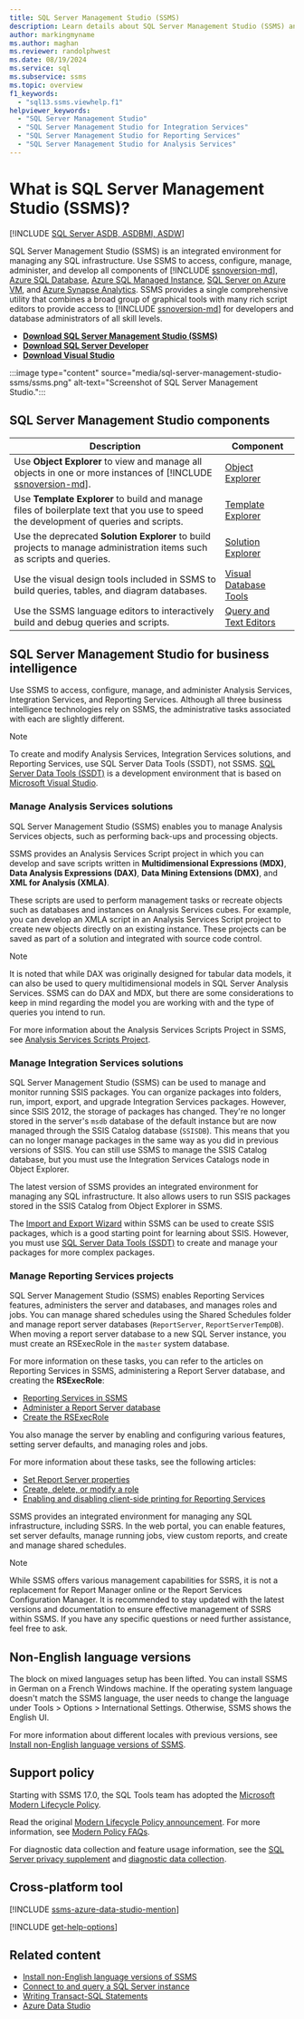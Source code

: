 ```yaml
---
title: SQL Server Management Studio (SSMS)
description: Learn details about SQL Server Management Studio (SSMS) and what SSMS can do, including how to manage Analysis Services Solutions.
author: markingmyname
ms.author: maghan
ms.reviewer: randolphwest
ms.date: 08/19/2024
ms.service: sql
ms.subservice: ssms
ms.topic: overview
f1_keywords:
  - "sql13.ssms.viewhelp.f1"
helpviewer_keywords:
  - "SQL Server Management Studio"
  - "SQL Server Management Studio for Integration Services"
  - "SQL Server Management Studio for Reporting Services"
  - "SQL Server Management Studio for Analysis Services"
---
```


# What is SQL Server Management Studio (SSMS)?

[!INCLUDE [SQL Server ASDB, ASDBMI, ASDW](../includes/applies-to-version/sql-asdb-asdbmi-asa.md)]

SQL Server Management Studio (SSMS) is an integrated environment for managing any SQL infrastructure. Use SSMS to access, configure, manage, administer, and develop all components of [!INCLUDE [ssnoversion-md](../includes/ssnoversion-md.md)], [Azure SQL Database](/azure/azure-sql/database/sql-database-paas-overview), [Azure SQL Managed Instance](/azure/azure-sql/managed-instance/sql-managed-instance-paas-overview), [SQL Server on Azure VM](/azure/azure-sql/virtual-machines/windows/sql-server-on-azure-vm-iaas-what-is-overview), and [Azure Synapse Analytics](/azure/synapse-analytics/sql-data-warehouse/sql-data-warehouse-overview-what-is/). SSMS provides a single comprehensive utility that combines a broad group of graphical tools with many rich script editors to provide access to [!INCLUDE [ssnoversion-md](../includes/ssnoversion-md.md)] for developers and database administrators of all skill levels.

- [**Download SQL Server Management Studio (SSMS)**](download-sql-server-management-studio-ssms.md)
- [**Download SQL Server Developer**](https://my.visualstudio.com/Downloads?q=SQL%20Server%20Developer)
- [**Download Visual Studio**](https://www.visualstudio.com/downloads/)

:::image type="content" source="media/sql-server-management-studio-ssms/ssms.png" alt-text="Screenshot of SQL Server Management Studio.":::

## SQL Server Management Studio components

| Description | Component |
| --- | --- |
| Use **Object Explorer** to view and manage all objects in one or more instances of [!INCLUDE [ssnoversion-md](../includes/ssnoversion-md.md)]. | [Object Explorer](../ssms/object/object-explorer.md) |
| Use **Template Explorer** to build and manage files of boilerplate text that you use to speed the development of queries and scripts. | [Template Explorer](../ssms/template/template-explorer.md) |
| Use the deprecated **Solution Explorer** to build projects to manage administration items such as scripts and queries. | [Solution Explorer](../ssms/solution/solution-explorer.md) |
| Use the visual design tools included in SSMS to build queries, tables, and diagram databases. | [Visual Database Tools](../ssms/visual-db-tools/visual-database-tools.md) |
| Use the SSMS language editors to interactively build and debug queries and scripts. | [Query and Text Editors](./f1-help/database-engine-query-editor-sql-server-management-studio.md) |

## SQL Server Management Studio for business intelligence

Use SSMS to access, configure, manage, and administer Analysis Services, Integration Services, and Reporting Services. Although all three business intelligence technologies rely on SSMS, the administrative tasks associated with each are slightly different.

> [!NOTE]  
> To create and modify Analysis Services, Integration Services solutions, and Reporting Services, use SQL Server Data Tools (SSDT), not SSMS. [SQL Server Data Tools (SSDT)](../ssdt/sql-server-data-tools.md) is a development environment that is based on [Microsoft Visual Studio](https://visualstudio.microsoft.com/downloads/).

### Manage Analysis Services solutions

SQL Server Management Studio (SSMS) enables you to manage Analysis Services objects, such as performing back-ups and processing objects.

SSMS provides an Analysis Services Script project in which you can develop and save scripts written in **Multidimensional Expressions (MDX)**, **Data Analysis Expressions (DAX)**, **Data Mining Extensions (DMX)**, and **XML for Analysis (XMLA)**.

These scripts are used to perform management tasks or recreate objects such as databases and instances on Analysis Services cubes. For example, you can develop an XMLA script in an Analysis Services Script project to create new objects directly on an existing instance. These projects can be saved as part of a solution and integrated with source code control.

> [!NOTE]
> It is noted that while DAX was originally designed for tabular data models, it can also be used to query multidimensional models in SQL Server Analysis Services.
> SSMS can do DAX and MDX, but there are some considerations to keep in mind regarding the model you are working with and the type of queries you intend to run.

For more information about the Analysis Services Scripts Project in SSMS, see [Analysis Services Scripts Project](/analysis-services/instances/analysis-services-scripts-project-in-sql-server-management-studio).

### Manage Integration Services solutions

SQL Server Management Studio (SSMS) can be used to manage and monitor running SSIS packages. You can organize packages into folders, run, import, export, and upgrade Integration Services packages. However, since SSIS 2012, the storage of packages has changed. They're no longer stored in the server's `msdb` database of the default instance but are now managed through the SSIS Catalog database (`SSISDB`). This means that you can no longer manage packages in the same way as you did in previous versions of SSIS. You can still use SSMS to manage the SSIS Catalog database, but you must use the Integration Services Catalogs node in Object Explorer.

The latest version of SSMS provides an integrated environment for managing any SQL infrastructure. It also allows users to run SSIS packages stored in the SSIS Catalog from Object Explorer in SSMS.

The [Import and Export Wizard](../integration-services/import-export-data/import-and-export-data-with-the-sql-server-import-and-export-wizard.md) within SSMS can be used to create SSIS packages, which is a good starting point for learning about SSIS. However, you must use [SQL Server Data Tools (SSDT)](../ssdt/sql-server-data-tools.md) to create and manage your packages for more complex packages.

### Manage Reporting Services projects

SQL Server Management Studio (SSMS) enables Reporting Services features, administers the server and databases, and manages roles and jobs. You can manage shared schedules using the Shared Schedules folder and manage report server databases (`ReportServer`, `ReportServerTempDB`). When moving a report server database to a new SQL Server instance, you must create an RSExecRole in the `master` system database.

For more information on these tasks, you can refer to the articles on Reporting Services in SSMS, administering a Report Server database, and creating the **RSExecRole**:

- [Reporting Services in SSMS](../reporting-services/tools/reporting-services-in-sql-server-management-studio-ssrs.md)
- [Administer a Report Server database](../reporting-services/report-server/administer-a-report-server-database-ssrs-native-mode.md)
- [Create the RSExecRole](../reporting-services/security/create-the-rsexecrole.md)

You also manage the server by enabling and configuring various features, setting server defaults, and managing roles and jobs. 

For more information about these tasks, see the following articles:

- [Set Report Server properties](../reporting-services/tools/set-report-server-properties-management-studio.md)
- [Create, delete, or modify a role](../reporting-services/security/role-definitions-create-delete-or-modify.md)
- [Enabling and disabling client-side printing for Reporting Services](../reporting-services/report-server/enable-and-disable-client-side-printing-for-reporting-services.md)

SSMS provides an integrated environment for managing any SQL infrastructure, including SSRS. In the web portal, you can enable features, set server defaults, manage running jobs, view custom reports, and create and manage shared schedules. 

> [!NOTE]
> While SSMS offers various management capabilities for SSRS, it is not a replacement for Report Manager online or the Report Services Configuration Manager. It is recommended to stay updated with the latest versions and documentation to ensure effective management of SSRS within SSMS. If you have any specific questions or need further assistance, feel free to ask.

## Non-English language versions

The block on mixed languages setup has been lifted. You can install SSMS in German on a French Windows machine. If the operating system language doesn't match the SSMS language, the user needs to change the language under Tools > Options > International Settings. Otherwise, SSMS shows the English UI.

For more information about different locales with previous versions, see [Install non-English language versions of SSMS](install-other-languages.md).

## Support policy

Starting with SSMS 17.0, the SQL Tools team has adopted the [Microsoft Modern Lifecycle Policy](https://support.microsoft.com/help/30881/modern-lifecycle-policy).

Read the original [Modern Lifecycle Policy announcement](https://support.microsoft.com/help/447912/announcing-microsoft-modern-lifecycle-policy). For more information, see [Modern Policy FAQs](https://support.microsoft.com/help/30882/modern-lifecycle-policy-faq).

For diagnostic data collection and feature usage information, see the [SQL Server privacy supplement](../sql-server/sql-server-privacy.md) and [diagnostic data collection](sql-server-management-studio-telemetry-ssms.md).

## Cross-platform tool

[!INCLUDE [ssms-azure-data-studio-mention](../includes/ssms-azure-data-studio-mention.md)]

[!INCLUDE [get-help-options](../includes/paragraph-content/get-help-options.md)]

## Related content

- [Install non-English language versions of SSMS](install-other-languages.md)
- [Connect to and query a SQL Server instance](./quickstarts/ssms-connect-query-sql-server.md)
- [Writing Transact-SQL Statements](../t-sql/tutorial-writing-transact-sql-statements.md)
- [Azure Data Studio](/azure-data-studio/what-is-azure-data-studio)

